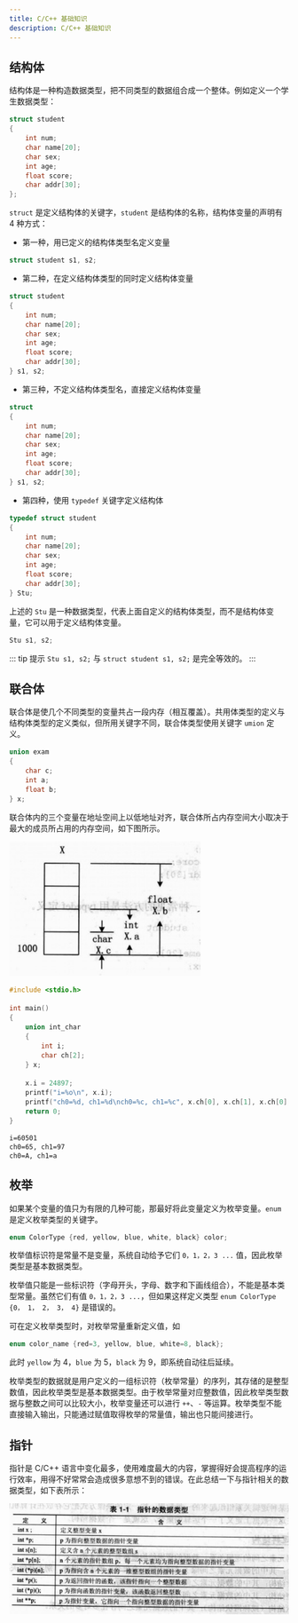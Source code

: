 ```yaml
---
title: C/C++ 基础知识
description: C/C++ 基础知识
---
```


## 结构体

结构体是一种构造数据类型，把不同类型的数据组合成一个整体。例如定义一个学生数据类型：

``` cpp
struct student
{
    int num;
    char name[20];
    char sex;
    int age;
    float score;
    char addr[30];
};
```

`struct` 是定义结构体的关键字，`student` 是结构体的名称，结构体变量的声明有 4 种方式：

- 第一种，用已定义的结构体类型名定义变量

``` cpp
struct student s1, s2;
```

- 第二种，在定义结构体类型的同时定义结构体变量

``` cpp
struct student
{
    int num;
    char name[20];
    char sex;
    int age;
    float score;
    char addr[30];
} s1, s2;
```

- 第三种，不定义结构体类型名，直接定义结构体变量

``` cpp
struct
{
    int num;
    char name[20];
    char sex;
    int age;
    float score;
    char addr[30];
} s1, s2;
```

- 第四种，使用 `typedef` 关键字定义结构体

``` cpp
typedef struct student
{
    int num;
    char name[20];
    char sex;
    int age;
    float score;
    char addr[30];
} Stu;
```

上述的 `Stu` 是一种数据类型，代表上面自定义的结构体类型，而不是结构体变量，它可以用于定义结构体变量。

``` cpp
Stu s1, s2;
```

::: tip 提示
`Stu s1, s2;` 与 `struct student s1, s2;` 是完全等效的。
:::

## 联合体

联合体是使几个不同类型的变量共占一段内存（相互覆盖）。共用体类型的定义与结构体类型的定义类似，但所用关键字不同，联合体类型使用关键字 `umion` 定义。

``` cpp
union exam
{
    char c;
    int a;
    float b;
} x;
```

联合体内的三个变量在地址空间上以低地址对齐，联合体所占内存空间大小取决于最大的成员所占用的内存空间，如下图所示。

![](../../../assets/2023/08/cxx-union.png)

``` cpp
#include <stdio.h>

int main()
{
    union int_char
    {
        int i;
        char ch[2];
    } x;

    x.i = 24897;
    printf("i=%o\n", x.i);
    printf("ch0=%d, ch1=%d\nch0=%c, ch1=%c", x.ch[0], x.ch[1], x.ch[0], x.ch[1]);
    return 0;
}
```

```
i=60501
ch0=65, ch1=97
ch0=A, ch1=a
```

## 枚举

如果某个变量的值只为有限的几种可能，那最好将此变量定义为枚举变量。`enum` 是定义枚举类型的关键字。
   
``` cpp
enum ColorType {red, yellow, blue, white, black} color;
```
    
枚举值标识符是常量不是变量，系统自动给予它们 `0，1，2，3 ...` 值，因此枚举类型是基本数据类型。

枚举值只能是一些标识符（字母开头，字母、数字和下画线组合），不能是基本类型常量。虽然它们有值 `0，1，2，3 ...`，但如果这样定义类型 `enum ColorType {0， 1， 2， 3， 4}` 是错误的。

可在定义枚举类型时，对枚举常量重新定义值，如

``` cpp
enum color_name {red=3, yellow, blue, white=8, black};
```
    
此时 `yellow` 为 4，`blue` 为 5，`black` 为 9，即系统自动往后延续。

枚举类型的数据就是用户定义的一组标识符（枚举常量）的序列，其存储的是整型数值，因此枚举类型是基本数据类型。由于枚举常量对应整数值，因此枚举类型数据与整数之间可以比较大小，枚举变量还可以进行 `++`、`-` 等运算。枚举类型不能直接输入输出，只能通过赋值取得枚举的常量值，输出也只能间接进行。

## 指针

指针是 C/C++ 语言中变化最多，使用难度最大的内容，掌握得好会提高程序的运行效率，用得不好常常会造成很多意想不到的错误。在此总结一下与指针相关的数据类型，如下表所示：

![](../../../assets/2023/08/cxx-point.png)
